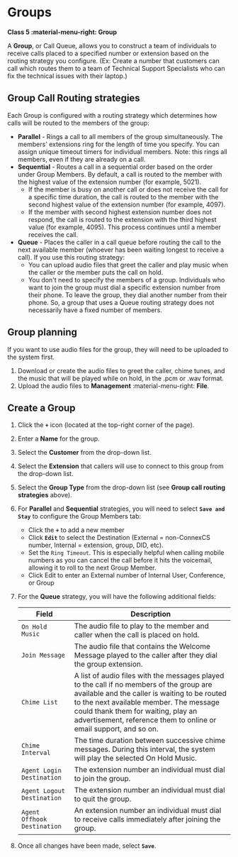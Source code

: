 # Groups
**Class 5 :material-menu-right: Group**

A **Group**, or Call Queue, allows you to construct a team of individuals to receive calls placed to a specified number or extension based on the routing strategy you configure. (Ex: Create a number that customers can call which routes them to a team of Technical Support Specialists who can fix the technical issues with their laptop.)

## Group Call Routing strategies
Each Group is configured with a routing strategy which determines how calls will be routed to the members of the group:

* **Parallel** - Rings a call to all members of the group simultaneously. The members' extensions ring for the length of time you specify. You can assign unique timeout timers for individual members. Note: this rings all members, even if they are already on a call. 
* **Sequential** - Routes a call in a sequential order based on the order under Group Members.  By default, a call is routed to the member with the highest value of the extension number (for example, 5021).
    * If the member is busy on another call or does not receive the call for a specific time duration, the call is routed to the member with the second highest value of the extension number (for example, 4097). 
    * If the member with second highest extension number does not respond, the call is routed to the extension with the third highest value (for example, 4095). This process continues until a member receives the call. 
* **Queue** - Places the caller in a call queue before routing the call to the next available member (whoever has been waiting longest to receive a call). If you use this routing strategy:
    * You can upload audio files that greet the caller and play music when the caller or the member puts the call on hold.
    * You don't need to specify the members of a group. Individuals who want to join the group must dial a specific extension number from their phone. To leave the group, they dial another number from their phone. So, a group that uses a Queue routing strategy does not necessarily have a fixed number of members. 

## Group planning 
If you want to use audio files for the group, they will need to be uploaded to the system first. 
    
1. Download or create the audio files to greet the caller, chime tunes, and the music that will be played while on hold, in the .pcm or .wav format.
2. Upload the audio files to **Management** :material-menu-right: **File**.

## Create a Group

1. Click the **`+`** icon (located at the top-right corner of the page).
2. Enter a **Name** for the group.
3. Select the **Customer** from the drop-down list.
4. Select the **Extension** that callers will use to connect to this group from the drop-down list.
5. Select the **Group Type** from the drop-down list (see **Group call routing strategies** above).
6. For **Parallel** and **Sequential** strategies, you will need to select **`Save and Stay`** to configure the Group Members tab: 

    * Click the **`+`** to add a new member
    * Click **`Edit`** to select the Destination (External = non-ConnexCS number, Internal = extension, group, DID, etc). 
    + Set the `Ring Timeout`. This is especially helpful when calling mobile numbers as you can cancel the call before it hits the voicemail, allowing it to roll to the next Group Member.
    * Click Edit to enter an External number of Internal User, Conference, or Group
    
6. For the **Queue** strategy, you will have the following additional fields:

    |Field   |Description|
    |--------|----------------------|
    |`On Hold Music` |The audio file to play to the member and caller when the call is placed on hold.|
    |`Join Message` |The audio file that contains the Welcome Message played to the caller after they dial the group extension.|
    |`Chime List` |A list of audio files with the messages played to the call if no members of the group are available and the caller is waiting to be routed to the next available member. The message could thank them for waiting, play an advertisement, reference them to online or email support, and so on.|
    |`Chime Interval` |The time duration between successive chime messages. During this interval, the system will play the selected On Hold Music.|
    |`Agent Login Destination` |The extension number an individual must dial to join the group.|
    |`Agent Logout Destination` |The extension number an individual must dial to quit the group.|
    |`Agent Offhook Destination` |An extension number an individual must dial to receive calls immediately after joining the group.|

7. Once all changes have been made, select **`Save`**. 
